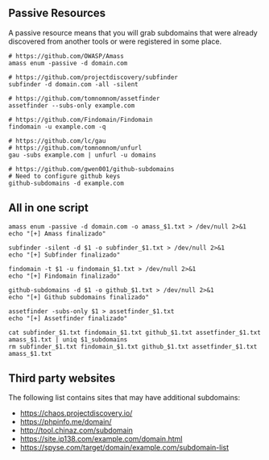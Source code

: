 ## Passive Resources

A passive resource means that you will grab subdomains that were already discovered from another tools or were registered in some place.

```
# https://github.com/OWASP/Amass
amass enum -passive -d domain.com

# https://github.com/projectdiscovery/subfinder
subfinder -d domain.com -all -silent

# https://github.com/tomnomnom/assetfinder
assetfinder --subs-only example.com

# https://github.com/Findomain/Findomain
findomain -u example.com -q

# https://github.com/lc/gau
# https://github.com/tomnomnom/unfurl
gau -subs example.com | unfurl -u domains

# https://github.com/gwen001/github-subdomains
# Need to configure github keys
github-subdomains -d example.com
```

## All in one script

```tpl
amass enum -passive -d domain.com -o amass_$1.txt > /dev/null 2>&1
echo "[+] Amass finalizado"

subfinder -silent -d $1 -o subfinder_$1.txt > /dev/null 2>&1
echo "[+] Subfinder finalizado"

findomain -t $1 -u findomain_$1.txt > /dev/null 2>&1
echo "[+] Findomain finalizado"

github-subdomains -d $1 -o github_$1.txt > /dev/null 2>&1
echo "[+] Github subdomains finalizado"

assetfinder -subs-only $1 > assetfinder_$1.txt
echo "[+] Assetfinder finalizado"

cat subfinder_$1.txt findomain_$1.txt github_$1.txt assetfinder_$1.txt amass_$1.txt | uniq $1_subdomains
rm subfinder_$1.txt findomain_$1.txt github_$1.txt assetfinder_$1.txt amass_$1.txt
```

## Third party websites

The following list contains sites that may have additional subdomains:


- https://chaos.projectdiscovery.io/
- https://phpinfo.me/domain/
- http://tool.chinaz.com/subdomain
- https://site.ip138.com/example.com/domain.html
- https://spyse.com/target/domain/example.com/subdomain-list
